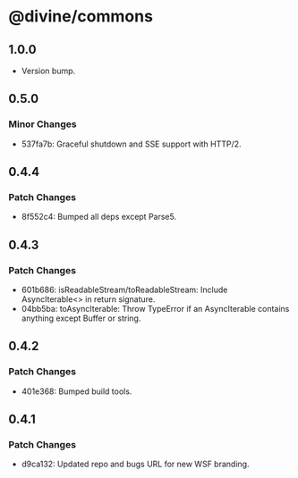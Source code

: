 # @divine/commons

## 1.0.0

- Version bump.

## 0.5.0

### Minor Changes

- 537fa7b: Graceful shutdown and SSE support with HTTP/2.

## 0.4.4

### Patch Changes

- 8f552c4: Bumped all deps except Parse5.

## 0.4.3

### Patch Changes

- 601b686: isReadableStream/toReadableStream: Include AsyncIterable<> in return signature.
- 04bb5ba: toAsyncIterable: Throw TypeError if an AsyncIterable contains anything except Buffer or string.

## 0.4.2

### Patch Changes

- 401e368: Bumped build tools.

## 0.4.1

### Patch Changes

- d9ca132: Updated repo and bugs URL for new WSF branding.
